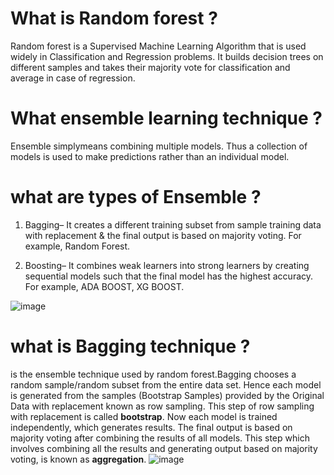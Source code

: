 # What is Random forest ?
Random forest is a Supervised Machine Learning Algorithm that is used widely in Classification and Regression problems. It builds decision trees on different samples and takes their majority vote for classification and average in case of regression.

# What ensemble learning technique ?
Ensemble simplymeans combining multiple models. Thus a collection of models is used to make predictions rather than an individual model.

# what are types of Ensemble ?

1. Bagging– It creates a different training subset from sample training data with replacement & the final output is based on majority voting. For example,  Random Forest.


2. Boosting– It combines weak learners into strong learners by creating sequential models such that the final model has the highest accuracy. For example,  ADA BOOST, XG BOOST.

 ![image](https://av-eks-blogoptimized.s3.amazonaws.com/4661536426211ba43ea612c8e1a6a1ed4550721164.png)

# what is Bagging technique ?

is the ensemble technique used by random forest.Bagging chooses a random sample/random subset from the entire data set. Hence each model is generated from the samples (Bootstrap Samples) provided by the Original Data with replacement known as row sampling. This step of row sampling with replacement is called **bootstrap**. Now each model is trained independently, which generates results. The final output is based on majority voting after combining the results of all models. This step which involves combining all the results and generating output based on majority voting, is known as **aggregation**.
![image](https://www.simplilearn.com/ice9/free_resources_article_thumb/Bagging.PNG)

